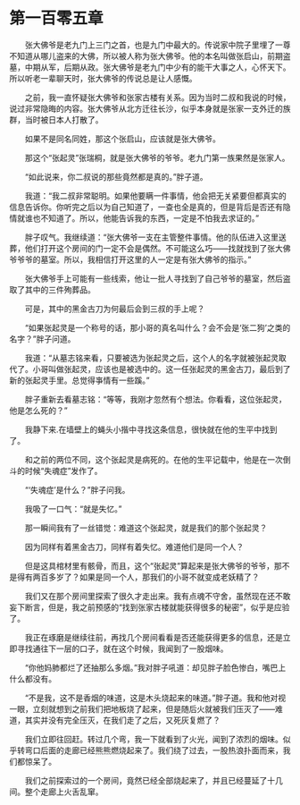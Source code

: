 # 第一百零五章


　　张大佛爷是老九门上三门之首，也是九门中最大的。传说家中院子里埋了一尊不知道从哪儿盗来的大佛，所以被人称为张大佛爷。他的本名叫做张启山，前期盗墓，中期从军，后期从政。张大佛爷是老九门中少有的能干大事之人，心怀天下。所以听老一辈聊天时，张大佛爷的传说总是让人感慨。

　　之前，我一直怀疑张大佛爷和张家古楼有关系。因为当时二叔和我说的时候，说过非常隐晦的内容。张大佛爷从北方迁往长沙，似乎本身就是张家一支外迁的族群，当时被日本人打散了。

　　如果不是同名同姓，那这个张启山，应该就是张大佛爷。

　　那这个“张起灵”张瑞桐，就是张大佛爷的爷爷。老九门第一族果然是张家人。

　　“如此说来，你二叔说的那些竟然都是真的。”胖子道。

　　我道：“我二叔非常聪明。如果他要瞒一件事情，他会把无关紧要但都真实的信息告诉你。你听完之后以为自己知道了，一查也全是真的，但是背后是否还有隐情就谁也不知道了。所以，他能告诉我的东西，一定是不怕我去求证的。”

　　胖子叹气。我继续道：“张大佛爷一支在主管整件事情。他的队伍进入这里送葬，他们打开这个房间的门一定不会是偶然。不可能这么巧——找就找到了张大佛爷爷爷的墓室。所以，我相信打开这里的人一定是有张大佛爷的指示。”

　　张大佛爷手上可能有一些线索，他让一批人寻找到了自己爷爷的墓室，然后盗取了其中的三件殉葬品。

　　可是，其中的黑金古刀为何最后会到三叔的手上呢？

　　“如果张起灵是一个称号的话，那小哥的真名叫什么？会不会是‘张二狗’之类的名字？”胖子问道。

　　我道：“从墓志铭来看，只要被选为张起灵之后，这个人的名字就被张起灵取代了。小哥叫做张起灵，应该也是被选中的。这一任张起灵的黑金古刀，最后到了新的张起灵手里。总觉得亊情有一些蹊。”

　　胖子重新去看墓志铭：“等等，我刚才忽然有个想法。你看看，这位张起灵，他是怎么死的？”

　　我静下来.在墙壁上的蝇头小揩中寻找这条信息，很快就在他的生平中找到了。

　　和之前的两位不同，这个张起灵是病死的。在他的生平记载中，他是在一次倒斗的时候“失魂症”发作了。

　　“‘失魂症’是什么？”胖子问我。

　　我吸了一口气：“就是失忆。”

　　那一瞬间我有了一丝错觉：难道这个张起灵，就是我们的那个张起灵？

　　因为同样有着黑金古刀，同样有着失忆。难道他们是同一个人？

　　但是这具棺材里有骸骨，而且，这个“张起灵”算起来是张大佛爷的爷爷，那不是得有两百多岁了？如果是同一个人，那我们的小哥不就变成老妖精了？

　　我们又在那个房间里探索了很久才走出来。我有点魂不守舍，虽然现在还不敢妄下断言，但是，我之前预感的“找到张家古楼就能获得很多的秘密”，似乎是应验了。

　　我正在琢磨是继续往前，再找几个房间看看是否还能获得更多的信息，还是立即寻找通往下一层的口子，就在这个时候，我闻到了一股烟味。

　　“你他妈肺都烂了还抽那么多烟。”我对胖子吼道：却见胖子脸色惨白，嘴巴上什么都没有。

　　“不是我，这不是香烟的味道，这是木头烧起来的味道。”胖子道。我和他对视一眼，立刻就想到之前我们把地板烧了起来，但是随后火就被我们压灭了——难道，其实并没有完全压灭，在我们走了之后，又死灰复燃了？

　　我们立即往回赶。转过几个弯，我一下就看到了火光，闻到了浓烈的烟味。似乎转弯口后面的走廊已经熊熊燃烧起来了。我们绕了过去，一股热浪扑面而来，我们都惊呆了。

　　我们之前探索过的一个房间，竟然已经全部烧起来了，并且已经蔓延了十几间。整个走廊上火舌乱窜。

